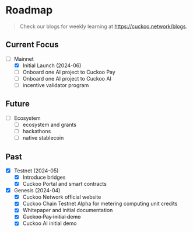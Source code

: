 # Roadmap

> Check our blogs for weekly learning at https://cuckoo.network/blogs.

## Current Focus

- [ ] Mainnet
  - [x] Initial Launch (2024-06)
  - [ ] Onboard one AI project to Cuckoo Pay
  - [ ] Onboard one AI project to Cuckoo AI
  - [ ] incentive validator program

## Future

- [ ] Ecosystem
  - [ ] ecosystem and grants
  - [ ] hackathons
  - [ ] native stablecoin

## Past

- [x] Testnet (2024-05)
  - [x] Introduce bridges
  - [x] Cuckoo Portal and smart contracts
- [x] Genesis (2024-04)
  - [x] Cuckoo Network official website
  - [x] Cuckoo Chain Testnet Alpha for metering computing unit credits
  - [x] Whitepaper and initial documentation
  - [x] ~~Cuckoo Pay initial demo~~
  - [x] Cuckoo AI initial demo
